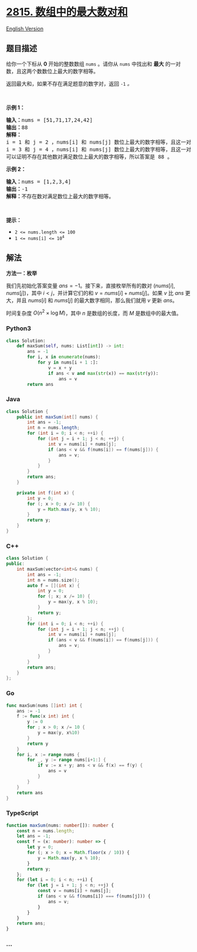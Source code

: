 # [2815. 数组中的最大数对和](https://leetcode.cn/problems/max-pair-sum-in-an-array)

[English Version](/solution/2800-2899/2815.Max%20Pair%20Sum%20in%20an%20Array/README_EN.md)

## 题目描述

<!-- 这里写题目描述 -->

<p>给你一个下标从 <strong>0</strong> 开始的整数数组 <code>nums</code> 。请你从 <code>nums</code> 中找出和 <strong>最大</strong> 的一对数，且这两个数数位上最大的数字相等。</p>

<p>返回最大和，如果不存在满足题意的数字对，返回 <code>-1</code><em> 。</em></p>

<p>&nbsp;</p>

<p><strong>示例 1：</strong></p>

<pre><strong>输入：</strong>nums = [51,71,17,24,42]
<strong>输出：</strong>88
<strong>解释：</strong>
i = 1 和 j = 2 ，nums[i] 和 nums[j] 数位上最大的数字相等，且这一对的总和 71 + 17 = 88 。 
i = 3 和 j = 4 ，nums[i] 和 nums[j] 数位上最大的数字相等，且这一对的总和 24 + 42 = 66 。
可以证明不存在其他数对满足数位上最大的数字相等，所以答案是 88 。</pre>

<p><strong>示例 2：</strong></p>

<pre><strong>输入：</strong>nums = [1,2,3,4]
<strong>输出：</strong>-1
<strong>解释：</strong>不存在数对满足数位上最大的数字相等。
</pre>

<p>&nbsp;</p>

<p><strong>提示：</strong></p>

<ul>
	<li><code>2 &lt;= nums.length &lt;= 100</code></li>
	<li><code>1 &lt;= nums[i] &lt;= 10<sup>4</sup></code></li>
</ul>

## 解法

<!-- 这里可写通用的实现逻辑 -->

**方法一：枚举**

我们先初始化答案变量 $ans = -1$。接下来，直接枚举所有的数对 $(nums[i], nums[j])$，其中 $i \lt j$，并计算它们的和 $v = nums[i] + nums[j]$。如果 $v$ 比 $ans$ 更大，并且 $nums[i]$ 和 $nums[j]$ 的最大数字相同，那么我们就用 $v$ 更新 $ans$。

时间复杂度 $O(n^2 \times \log M)$，其中 $n$ 是数组的长度，而 $M$ 是数组中的最大值。

<!-- tabs:start -->

### **Python3**

<!-- 这里可写当前语言的特殊实现逻辑 -->

```python
class Solution:
    def maxSum(self, nums: List[int]) -> int:
        ans = -1
        for i, x in enumerate(nums):
            for y in nums[i + 1 :]:
                v = x + y
                if ans < v and max(str(x)) == max(str(y)):
                    ans = v
        return ans
```

### **Java**

<!-- 这里可写当前语言的特殊实现逻辑 -->

```java
class Solution {
    public int maxSum(int[] nums) {
        int ans = -1;
        int n = nums.length;
        for (int i = 0; i < n; ++i) {
            for (int j = i + 1; j < n; ++j) {
                int v = nums[i] + nums[j];
                if (ans < v && f(nums[i]) == f(nums[j])) {
                    ans = v;
                }
            }
        }
        return ans;
    }

    private int f(int x) {
        int y = 0;
        for (; x > 0; x /= 10) {
            y = Math.max(y, x % 10);
        }
        return y;
    }
}
```

### **C++**

```cpp
class Solution {
public:
    int maxSum(vector<int>& nums) {
        int ans = -1;
        int n = nums.size();
        auto f = [](int x) {
            int y = 0;
            for (; x; x /= 10) {
                y = max(y, x % 10);
            }
            return y;
        };
        for (int i = 0; i < n; ++i) {
            for (int j = i + 1; j < n; ++j) {
                int v = nums[i] + nums[j];
                if (ans < v && f(nums[i]) == f(nums[j])) {
                    ans = v;
                }
            }
        }
        return ans;
    }
};
```

### **Go**

```go
func maxSum(nums []int) int {
	ans := -1
	f := func(x int) int {
		y := 0
		for ; x > 0; x /= 10 {
			y = max(y, x%10)
		}
		return y
	}
	for i, x := range nums {
		for _, y := range nums[i+1:] {
			if v := x + y; ans < v && f(x) == f(y) {
				ans = v
			}
		}
	}
	return ans
}
```

### **TypeScript**

```ts
function maxSum(nums: number[]): number {
    const n = nums.length;
    let ans = -1;
    const f = (x: number): number => {
        let y = 0;
        for (; x > 0; x = Math.floor(x / 10)) {
            y = Math.max(y, x % 10);
        }
        return y;
    };
    for (let i = 0; i < n; ++i) {
        for (let j = i + 1; j < n; ++j) {
            const v = nums[i] + nums[j];
            if (ans < v && f(nums[i]) === f(nums[j])) {
                ans = v;
            }
        }
    }
    return ans;
}
```

### **...**

```

```

<!-- tabs:end -->
